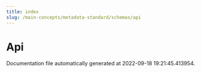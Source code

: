 ```yaml
---
title: index
slug: /main-concepts/metadata-standard/schemas/api
---
```


# Api

Documentation file automatically generated at 2022-09-18 19:21:45.413954.
